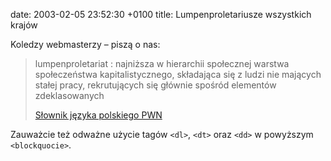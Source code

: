 date: 2003-02-05 23:52:30 +0100
title: Lumpenproletariusze wszystkich krajów

Koledzy webmasterzy – piszą o nas:

> lumpenproletariat
> : najniższa w hierarchii społecznej warstwa społeczeństwa kapitalistycznego, składająca się z ludzi nie mających stałej pracy, rekrutujących się głównie spośród elementów zdeklasowanych
>
> [Słownik języka polskiego PWN](http://sjp.pwn.pl/haslo.php?id=29525 '„lumpenproletariat” na sjp.pwn.pl')

Zauważcie też odważne użycie tagów `<dl>`, `<dt>` oraz `<dd>` w powyższym `<blockquocie>`.
